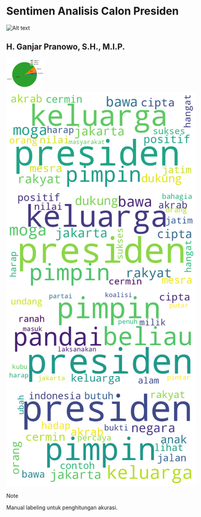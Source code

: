 # Sentimen Analisis Calon Presiden
<img
  src="https://awsimages.detik.net.id/visual/2023/05/06/cover-artikel-pemilu-2024_169.jpeg?w=480&q=90"
  alt="Alt text"
  title="CAPRES"
  style="display: inline-block; margin: 0 auto">

## H. Ganjar Pranowo, S.H., M.I.P.
<img
  src="result/ganjar/ganjar_sentiments.png"
  alt="Alt text"
  title="H. Ganjar Pranowo, S.H., M.I.P."
  style="display: inline-block; margin: 0 auto; max-height: 100px; max-width: 100px">
<img src="result/ganjar/ganjar_all_wordcloud.png" alt="Alt text" title="H. Ganjar Pranowo, S.H., M.I.P.">
<img src="result/ganjar/ganjar_positive_wordcloud.png" alt="Alt text" title="H. Ganjar Pranowo, S.H., M.I.P.">
<img src="result/ganjar/ganjar_negative_wordcloud.png" alt="Alt text" title="H. Ganjar Pranowo, S.H., M.I.P.">
<img src="result/ganjar/ganjar_neutral_wordcloud.png" alt="Alt text" title="H. Ganjar Pranowo, S.H., M.I.P.">

> [!NOTE]
> Manual labeling untuk penghitungan akurasi.



